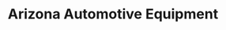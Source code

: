 ---
title: "Arizona Automotive Equipment"
url: /phoenix/arizona-automotive-equipment/
shop: car parts
---